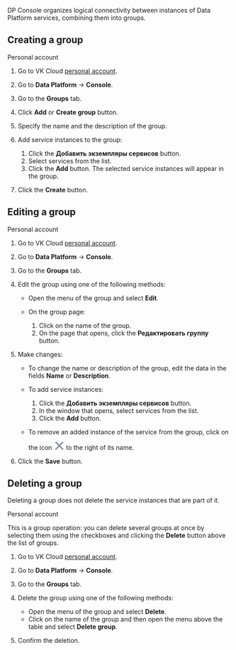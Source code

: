 DP Console organizes logical connectivity between instances of Data Platform services, combining them into groups.

## Creating a group

<tabs>
<tablist>
<tab>Personal account</tab>
</tablist>
<tabpanel>

1. Go to VK Cloud [personal account](https://msk.cloud.vk.com/app/en/).
1. Go to **Data Platform** → **Console**.
1. Go to the **Groups** tab.
1. Click **Add** or **Create group** button.
1. Specify the name and the description of the group.
1. Add service instances to the group:

    1. Click the **Добавить экземпляры сервисов** button.
    1. Select services from the list.
    1. Click the **Add** button. The selected service instances will appear in the group.

1. Click the **Create** button.

</tabpanel>
</tabs>

## Editing a group

<tabs>
<tablist>
<tab>Personal account</tab>
</tablist>
<tabpanel>

1. Go to VK Cloud [personal account](https://msk.cloud.vk.com/app/en/).
1. Go to **Data Platform** → **Console**.
1. Go to the **Groups** tab.
1. Edit the group using one of the following methods:

    - Open the menu of the group and select **Edit**.
    - On the group page:

        1. Click on the name of the group.
        1. On the page that opens, click the **Редактировать группу** button.

1. Make changes:

    - To change the name or description of the group, edit the data in the fields **Name** or **Description**.
    - To add service instances:

        1. Click the **Добавить экземпляры сервисов** button.
        1. In the window that opens, select services from the list.
        1. Click the **Add** button.

    - To remove an added instance of the service from the group, click on the icon ![Delete](./assets/delete-cross.svg "inline") to the right of its name.

1. Click the **Save** button.

</tabpanel>
</tabs>

## Deleting a group

<warn>

Deleting a group does not delete the service instances that are part of it.

</warn>

<tabs>
<tablist>
<tab>Personal account</tab>
</tablist>
<tabpanel>

This is a group operation: you can delete several groups at once by selecting them using the checkboxes and clicking the **Delete** button above the list of groups.

1. Go to VK Cloud [personal account](https://msk.cloud.vk.com/app/en/).
1. Go to **Data Platform** → **Console**.
1. Go to the **Groups** tab.
1. Delete the group using one of the following methods:

    - Open the menu of the group and select **Delete**.
    - Click on the name of the group and then open the menu above the table and select **Delete group**.

1. Confirm the deletion.

</tabpanel>
</tabs>
